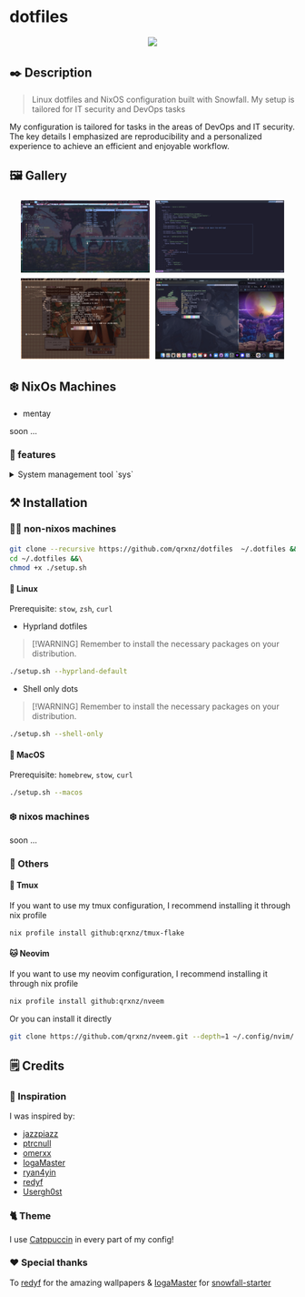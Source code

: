 # dotfiles

<p align="center">
  <a href="https://go-skill-icons.vercel.app/">
    <img src="https://go-skill-icons.vercel.app/api/icons?i=bash,neovim,zed,apple,nixos,linux,docker,qemu,hyprland,tmux,kitty" />
  </a>
</p>

## ✒️ Description

> Linux dotfiles and NixOS configuration built with Snowfall. My setup is tailored for IT security and DevOps tasks

My configuration is tailored for tasks in the areas of DevOps and IT security. The key details I emphasized are reproducibility and a personalized experience to achieve an efficient and enjoyable workflow.

## 🖼️ Gallery

<div style="display: flex; justify-content: center; flex-wrap: wrap;">
    <img src="./.github/assets/img/hyprland-nixos-mentay.jpg" style="margin: 5px; width: 45%;">
    <img src="./.github/assets/img/neovim.jpg" style="margin: 5px; width: 45%;">
    <img src="./.github/assets/img/kali.jpg" style="margin: 5px; width: 45%;">
    <img src="./.github/assets/img/macos.jpg" style="margin: 5px; width: 45%;">
</div>

## ❄️ NixOs Machines

- mentay

soon ...

### 🧰 features

<details>
<summary>System management tool `sys`</summary>

Rebuild (in flake directory)

```sh
sudo sys rebuild # or `r` as a shorthand
```

Testing an ephemeral config

```sh
sudo sys test # or `t` as a shorthand
```

Deploying to a server (in flake directory)

```sh
sudo sys deploy HOSTNAME # or `d` as a shorthand
```

</details>

## ⚒️ Installation

### 🐧🍏 non-nixos machines

```sh
git clone --recursive https://github.com/qrxnz/dotfiles  ~/.dotfiles &&\
cd ~/.dotfiles &&\
chmod +x ./setup.sh
```

#### 🐧 Linux

Prerequisite: `stow`, `zsh`, `curl`

- Hyprland dotfiles

> \[!WARNING\]
> Remember to install the necessary packages on your distribution.

```sh
./setup.sh --hyprland-default

```

- Shell only dots

> \[!WARNING\]
> Remember to install the necessary packages on your distribution.

```sh
./setup.sh --shell-only
```

#### 🍏 MacOS

Prerequisite: `homebrew`, `stow`, `curl`

```sh
./setup.sh --macos
```

### ❄️ nixos machines

soon ...

### 👾 Others

#### 🍕 Tmux

If you want to use my tmux configuration, I recommend installing it through nix profile

```sh
nix profile install github:qrxnz/tmux-flake
```

#### 🐱 Neovim

If you want to use my neovim configuration, I recommend installing it through nix profile

```sh
nix profile install github:qrxnz/nveem
```

Or you can install it directly

```sh
git clone https://github.com/qrxnz/nveem.git --depth=1 ~/.config/nvim/ && nvim
```

## 🗒️ Credits

### 🎨 Inspiration

I was inspired by:

- [jazzpiazz](https://github.com/jazzpizazz/zsh-aliases)
- [ptrcnull](https://github.com/ptrcnull/dotfiles)
- [omerxx](https://github.com/omerxx/dotfiles)
- [IogaMaster](https://github.com/IogaMaster/dotfiles)
- [ryan4yin](https://github.com/ryan4yin/nix-config)
- [redyf](https://github.com/redyf/nixdots)
- [Usergh0st](https://github.com/Usergh0st/bspwm)

### 🐈 Theme

I use [Catppuccin](https://catppuccin.com/) in every part of my config!

### ❤️ Special thanks

To [redyf](https://github.com/redyf/wallpapers) for the amazing wallpapers & [IogaMaster](https://github.com/IogaMaster) for [snowfall-starter](https://github.com/IogaMaster/snowfall-starter)
